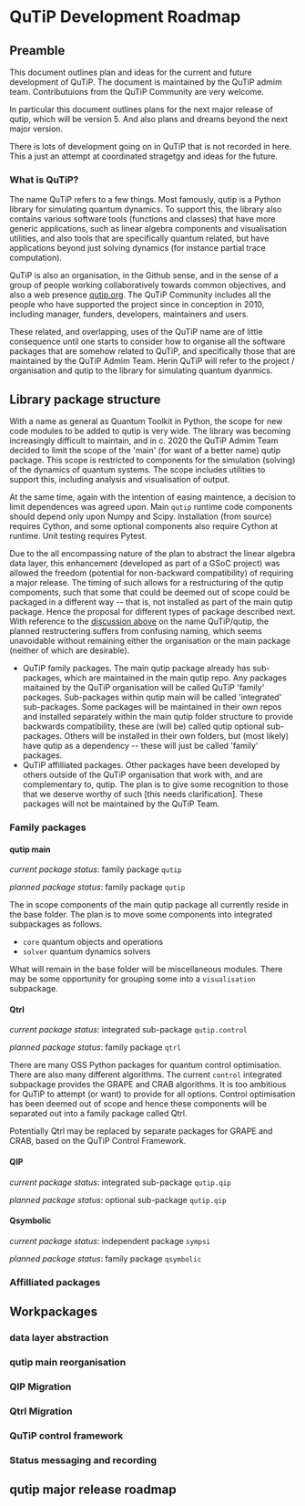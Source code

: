 # QuTiP Development Roadmap

## Preamble
This document outlines plan and ideas for the current and future development of QuTiP.
The document is maintained by the QuTiP admim team. Contributuions from the QuTiP Community are very welcome.

In particular this document outlines plans for the next major release of qutip, which will be version 5. 
And also plans and dreams beyond the next major version.

There is lots of development going on in QuTiP that is not recorded in here. This a just an attempt at coordinated stragetgy and ideas for the future.

### What is QuTiP?
The name QuTiP refers to a few things. 
Most famously, qutip is a Python library for simulating quantum dynamics. 
To support this, the library also contains various software tools (functions and classes) that have more generic applications, such as linear algebra components and visualisation utilities, and also tools that are specifically quantum related, but have applications beyond just solving dynamics (for instance partial trace computation).

QuTiP is also an organisation, in the Github sense, and in the sense of a group of people working collaboratively towards common objectives, and also a web presence [qutip.org](http://qutip.org/). The QuTiP Community includes all the people who have supported the project since in conception in 2010, including manager, funders, developers, maintainers and users.

These related, and overlapping, uses of the QuTiP name are of little consequence until one starts to consider how to organise all the software packages that are somehow related to QuTiP, and specifically those that are maintained by the QuTiP Admim Team. Herin QuTiP will refer to the project / organisation and qutip to the library for simulating quantum dyanmics.

## Library package structure

With a name as general as Quantum Toolkit in Python, the scope for new code modules to be added to qutip is very wide. The library was becoming increasingly difficult to maintain, and in c. 2020 the QuTiP Admim Team decided to limit the scope of the 'main' (for want of a better name) qutip package. 
This scope is restricted to components for the simulation (solving) of the dynamics of quantum systems.
The scope includes utilities to support this, including analysis and visualisation of output.

At the same time, again with the intention of easing maintence, a decision to limit dependences was agreed upon.
Main `qutip` runtime code components should depend only upon Numpy and Scipy. 
Installation (from source) requires Cython, and some optional components also require Cython at runtime.
Unit testing requires Pytest.

Due to the all encompassing nature of the plan to abstract the linear algebra data layer, this enhancement (developed as part of a GSoC project) was allowed the freedom (potential for non-backward compatibility) of requiring a major release. The timing of such allows for a restructuring of the qutip compoments, such that some that could be deemed out of scope could be packaged in a different way -- that is, not installed as part of the main qutip package. Hence the proposal for different types of package described next. With reference to the [discussion above](#what-is-qutip) on the name QuTiP/qutip, the planned restructering suffers from confusing naming, which seems unavoidable without remaining either the organisation or the main package (neither of which are desirable).

 - QuTiP family packages. The main qutip package already has sub-packages, which are maintained in the main qutip repo. Any packages maitained by the QuTiP organisation will be called QuTiP 'family' packages. Sub-packages within qutip main will be called 'integrated' sub-packages. Some packages will be maintained in their own repos and installed separately within the main qutip folder structure to provide backwards compatibility, these are (will be) called qutip optional sub-packages. Others will be installed in their own folders, but (most likely) have qutip as a dependency -- these will just be called 'family' packages.
 - QuTiP affilliated packages. Other packages have been developed by others outside of the QuTiP organisation that work with, and are complementary to, qutip. The plan is to give some recognition to those that we deserve worthy of such [this needs clarification]. These packages will not be maintained by the QuTiP Team.
 
 ### Family packages
 #### qutip main
 *current package status*: family package `qutip`
 
 *planned package status*: family package `qutip`
 
 The in scope components of the main qutip package all currently reside in the base folder.
 The plan is to move some components into integrated subpackages as follows.
 
 - `core` quantum objects and operations
 - `solver` quantum dynamics solvers
 
 What will remain in the base folder will be miscellaneous modules. There may be some opportunity for grouping some into a `visualisation` subpackage.
 
  #### Qtrl
 *current package status*: integrated sub-package `qutip.control`
 
 *planned package status*: family package `qtrl`
 
 There are many OSS Python packages for quantum control optimisation. There are also many different algorithms. 
 The current `control` integrated subpackage provides the GRAPE and CRAB algorithms. 
 It is too ambitious for QuTiP to attempt (or want) to provide for all options.
 Control optimisation has been deemed out of scope and hence these components will be separated out into a family package called Qtrl.
 
 Potentially Qtrl may be replaced by separate packages for GRAPE and CRAB, based on the QuTiP Control Framework.
 
 #### QIP
 *current package status*: integrated sub-package `qutip.qip`
 
 *planned package status*: optional sub-package `qutip.qip`
 
 #### Qsymbolic
 *current package status*: independent package `sympsi`
 
 *planned package status*: family package `qsymbolic`
 
 ### Affilliated packages
 
 
 ## Workpackages
 
 ### data layer abstraction
 
 ### qutip main reorganisation
 
 ### QIP Migration
 
 ### Qtrl Migration
 
 ### QuTiP control framework
 
 ### Status messaging and recording
 
 ## qutip major release roadmap
 
 


